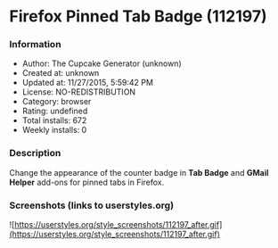# Firefox Pinned Tab Badge (112197)

### Information
- Author: The Cupcake Generator (unknown)
- Created at: unknown
- Updated at: 11/27/2015, 5:59:42 PM
- License: NO-REDISTRIBUTION
- Category: browser
- Rating: undefined
- Total installs: 672
- Weekly installs: 0


### Description
Change the appearance of the counter badge in <b>Tab Badge</b> and <b>GMail Helper</b> add-ons for pinned tabs in Firefox.


### Screenshots (links to userstyles.org)
![https://userstyles.org/style_screenshots/112197_after.gif](https://userstyles.org/style_screenshots/112197_after.gif)


